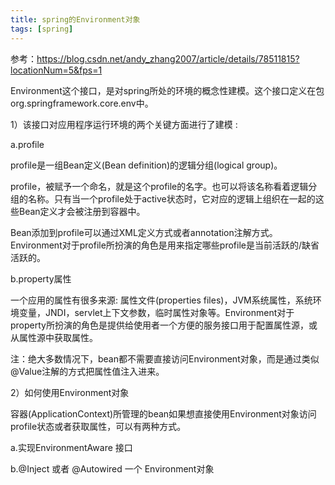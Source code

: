 ```yaml
---
title: spring的Environment对象
tags: [spring]
---
```


参考：https://blog.csdn.net/andy_zhang2007/article/details/78511815?locationNum=5&fps=1

Environment这个接口，是对spring所处的环境的概念性建模。这个接口定义在包 org.springframework.core.env中。

1）该接口对应用程序运行环境的两个关键方面进行了建模 :

a.profile

profile是一组Bean定义(Bean definition)的逻辑分组(logical group)。

profile，被赋予一个命名，就是这个profile的名字。也可以将该名称看着逻辑分组的名称。只有当一个profile处于active状态时，它对应的逻辑上组织在一起的这些Bean定义才会被注册到容器中。

Bean添加到profile可以通过XML定义方式或者annotation注解方式。Environment对于profile所扮演的角色是用来指定哪些profile是当前活跃的/缺省活跃的。

b.property属性

一个应用的属性有很多来源: 属性文件(properties files)，JVM系统属性，系统环境变量，JNDI，servlet上下文参数，临时属性对象等。Environment对于property所扮演的角色是提供给使用者一个方便的服务接口用于配置属性源，或从属性源中获取属性。

注：绝大多数情况下，bean都不需要直接访问Environment对象，而是通过类似@Value注解的方式把属性值注入进来。

2）如何使用Environment对象

容器(ApplicationContext)所管理的bean如果想直接使用Environment对象访问profile状态或者获取属性，可以有两种方式。

a.实现EnvironmentAware 接口

b.@Inject 或者 @Autowired 一个 Environment对象